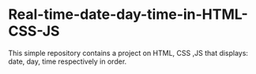 # Real-time-date-day-time-in-HTML-CSS-JS
This simple repository contains a project on HTML, CSS ,JS that displays: date, day, time respectively in order.
